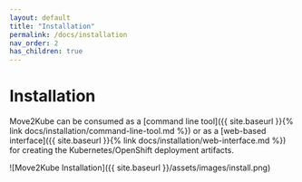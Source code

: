 ```yaml
---
layout: default
title: "Installation"
permalink: /docs/installation
nav_order: 2
has_children: true
---
```


# Installation

Move2Kube can be consumed as a [command line tool]({{ site.baseurl }}{% link docs/installation/command-line-tool.md %}) or as a [web-based interface]({{ site.baseurl }}{% link docs/installation/web-interface.md %}) for creating the Kubernetes/OpenShift deployment artifacts.

![Move2Kube Installation]({{ site.baseurl }}/assets/images/install.png)
